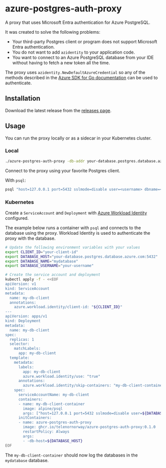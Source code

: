 # azure-postgres-auth-proxy

A proxy that uses Microsoft Entra authentication for Azure PostgreSQL.

It was created to solve the following problems:

- Your third-party Postgres client or program does not support Microsoft Entra authentication.
- You do not want to add `azidentity` to your application code.
- You want to connect to an Azure PostgreSQL database from your IDE without having to fetch a new token all the time.

The proxy uses `azidentity.NewDefaultAzureCredential` so any of the methods described
in the [Azure SDK for Go documentation](https://pkg.go.dev/github.com/Azure/azure-sdk-for-go/sdk/azidentity#readme-credential-types) can be used to authenticate.

## Installation

Download the latest release from the [releases page](https://github.com/TelenorNorway/azure-postgres-auth-proxy/releases).

## Usage

You can run the proxy locally or as a sidecar in your Kubernetes cluster.

### Local

```bash
./azure-postgres-auth-proxy -db-addr your-database.postgres.database.azure.com:5432
```

Connect to the proxy using your favorite Postgres client.

With `psql`:

```bash
psql "host=127.0.0.1 port=5432 sslmode=disable user=<username> dbname=<database>"
```

### Kubernetes

Create a `ServiceAccount` and `Deployment` with [Azure Workload Identity](https://azure.github.io/azure-workload-identity/docs/) configured.

The example below runs a container with `psql` and connects to the database using the proxy.
Workload Identity is used to authenticate the proxy with the database.

```bash
# Update the following environment variables with your values
export CLIENT_ID="your-client-id"
export DATABASE_HOST="your-database.postgres.database.azure.com:5432"
export DATABASE_NAME="mydatabase"
export DATABASE_USERNAME="your-username"

# Create the service account and deployment
kubectl apply -f - <<EOF
apiVersion: v1
kind: ServiceAccount
metadata:
  name: my-db-client
  annotations:
    azure.workload.identity/client-id: "${CLIENT_ID}"
---
apiVersion: apps/v1
kind: Deployment
metadata:
  name: my-db-client
spec:
  replicas: 1
  selector:
    matchLabels:
      app: my-db-client
  template:
    metadata:
      labels:
        app: my-db-client
        azure.workload.identity/use: "true"
      annotations:
        azure.workload.identity/skip-containers: "my-db-client-container"
    spec:
      serviceAccountName: my-db-client
      containers:
      - name: my-db-client-container
        image: alpine/psql
        args: ["host=127.0.0.1 port=5432 sslmode=disable user=${DATABASE_USERNAME} dbname=${DATABASE_NAME}", "-c", '\l']
      initContainers:
      - name: azure-postgres-auth-proxy
        image: ghcr.io/telenornorway/azure-postgres-auth-proxy:0.1.0
        restartPolicy: Always
        args:
        - -db-host=${DATABASE_HOST}
EOF
```

The `my-db-client-container` should now log the databases in the `mydatabase` database.
